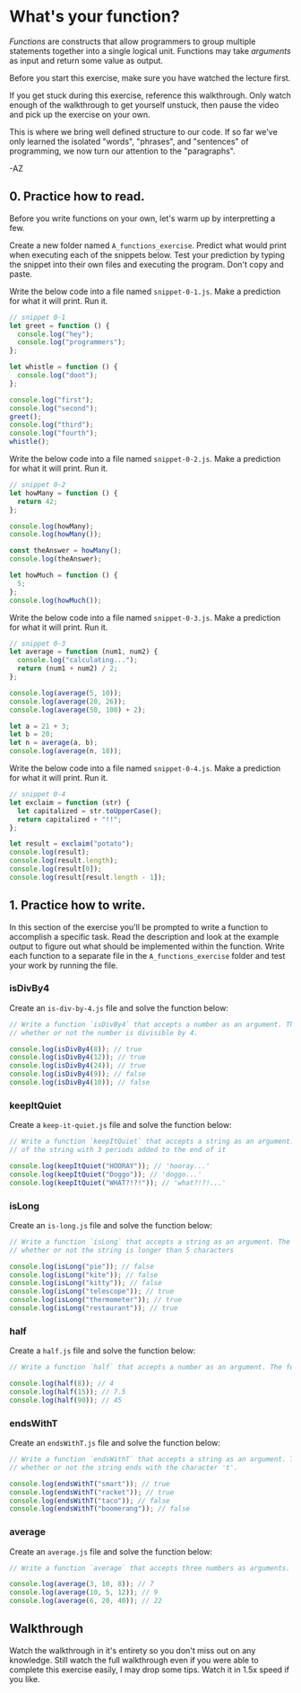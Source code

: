 # What's your function?

_Functions_ are constructs that allow programmers to group multiple statements together into a single logical unit.
Functions may take _arguments_ as input and return some value as output.

Before you start this exercise, make sure you have watched the lecture first.

If you get stuck during this exercise, reference this walkthrough. Only watch enough of the walkthrough to get yourself
unstuck, then pause the video and pick up the exercise on your own.

This is where we bring well defined structure to our code. If so far we've only learned the isolated "words", "phrases",
and "sentences" of programming, we now turn our attention to the "paragraphs".

-AZ

## 0. Practice how to read.

Before you write functions on your own, let's warm up by interpretting a few.

Create a new folder named `A_functions_exercise`. Predict what would print when executing each of the snippets below.
Test your prediction by typing the snippet into their own files and executing the program. Don't copy and paste.

Write the below code into a file named `snippet-0-1.js`. Make a prediction for what it will print. Run it.

```js
// snippet 0-1
let greet = function () {
  console.log("hey");
  console.log("programmers");
};

let whistle = function () {
  console.log("doot");
};

console.log("first");
console.log("second");
greet();
console.log("third");
console.log("fourth");
whistle();
```

Write the below code into a file named `snippet-0-2.js`. Make a prediction for what it will print. Run it.

```js
// snippet 0-2
let howMany = function () {
  return 42;
};

console.log(howMany);
console.log(howMany());

const theAnswer = howMany();
console.log(theAnswer);

let howMuch = function () {
  5;
};
console.log(howMuch());
```

Write the below code into a file named `snippet-0-3.js`. Make a prediction for what it will print. Run it.

```js
// snippet 0-3
let average = function (num1, num2) {
  console.log("calculating...");
  return (num1 + num2) / 2;
};

console.log(average(5, 10));
console.log(average(20, 26));
console.log(average(50, 100) + 2);

let a = 21 + 3;
let b = 20;
let n = average(a, b);
console.log(average(n, 18));
```

Write the below code into a file named `snippet-0-4.js`. Make a prediction for what it will print. Run it.

```js
// snippet 0-4
let exclaim = function (str) {
  let capitalized = str.toUpperCase();
  return capitalized + "!!";
};

let result = exclaim("potato");
console.log(result);
console.log(result.length);
console.log(result[0]);
console.log(result[result.length - 1]);
```

## 1. Practice how to write.

In this section of the exercise you'll be prompted to write a function to accomplish a specific task. Read the
description and look at the example output to figure out what should be implemented within the function. Write each
function to a separate file in the `A_functions_exercise` folder and test your work by running the file.

### isDivBy4

Create an `is-div-by-4.js` file and solve the function below:

```js
// Write a function `isDivBy4` that accepts a number as an argument. The function should return a boolean indicating
// whether or not the number is divisible by 4.

console.log(isDivBy4(8)); // true
console.log(isDivBy4(12)); // true
console.log(isDivBy4(24)); // true
console.log(isDivBy4(9)); // false
console.log(isDivBy4(10)); // false
```

### keepItQuiet

Create a `keep-it-quiet.js` file and solve the function below:

```js
// Write a function `keepItQuiet` that accepts a string as an argument. The function should return the lowercase version
// of the string with 3 periods added to the end of it

console.log(keepItQuiet("HOORAY")); // 'hooray...'
console.log(keepItQuiet("Doggo")); // 'doggo...'
console.log(keepItQuiet("WHAT?!?!")); // 'what?!?!...'
```

### isLong

Create an `is-long.js` file and solve the function below:

```js
// Write a function `isLong` that accepts a string as an argument. The function should return a boolean indicating
// whether or not the string is longer than 5 characters

console.log(isLong("pie")); // false
console.log(isLong("kite")); // false
console.log(isLong("kitty")); // false
console.log(isLong("telescope")); // true
console.log(isLong("thermometer")); // true
console.log(isLong("restaurant")); // true
```

### half

Create a `half.js` file and solve the function below:

```js
// Write a function `half` that accepts a number as an argument. The function should return half of the number.

console.log(half(8)); // 4
console.log(half(15)); // 7.5
console.log(half(90)); // 45
```

### endsWithT

Create an `endsWithT.js` file and solve the function below:

```js
// Write a function `endsWithT` that accepts a string as an argument. The function should return a boolean indicating
// whether or not the string ends with the character 't'.

console.log(endsWithT("smart")); // true
console.log(endsWithT("racket")); // true
console.log(endsWithT("taco")); // false
console.log(endsWithT("boomerang")); // false
```

### average

Create an `average.js` file and solve the function below:

```js
// Write a function `average` that accepts three numbers as arguments. The function should return the average of the three numbers.

console.log(average(3, 10, 8)); // 7
console.log(average(10, 5, 12)); // 9
console.log(average(6, 20, 40)); // 22
```

## Walkthrough

Watch the walkthrough in it's entirety so you don't miss out on any knowledge. Still watch the full walkthrough even if
you were able to complete this exercise easily, I may drop some tips. Watch it in 1.5x speed if you like.
